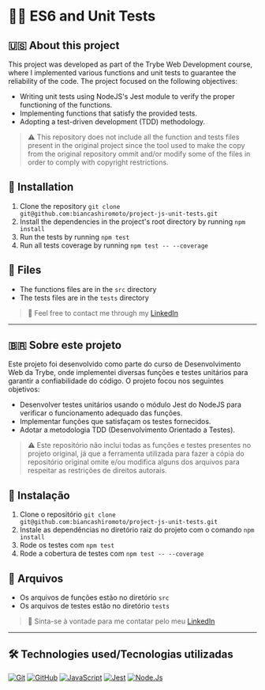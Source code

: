 # 🧪🔬  ES6 and Unit Tests

## 🇺🇸 About this project
This project was developed as part of the Trybe Web Development course, where I implemented various functions and unit tests to guarantee the reliability of the code. The project focused on the following objectives:

- Writing unit tests using NodeJS's Jest module to verify the proper functioning of the functions.
- Implementing functions that satisfy the provided tests.
- Adopting a test-driven development (TDD) methodology.

> ⚠️  This repository does not include all the function and tests files present in the original project since the tool used to make the copy from the original repository ommit and/or modify some of the files in order to comply with copyright restrictions.

## 📝 Installation
1. Clone the repository `git clone git@github.com:biancashiromoto/project-js-unit-tests.git`
2. Install the dependencies in the project's root directory by running `npm install`
3. Run the tests by running `npm test`
4. Run all tests coverage by running `npm test -- --coverage`

## 📁 Files
 - The functions files are in the `src` directory
 - The tests files are in the `tests` directory


> 💬 Feel free to contact me through my <a href="https://www.linkedin.com/in/bshiromoto/">LinkedIn</a>

<hr>

## 🇧🇷 Sobre este projeto
Este projeto foi desenvolvido como parte do curso de Desenvolvimento Web da Trybe, onde implementei diversas funções e testes unitários para garantir a confiabilidade do código. O projeto focou nos seguintes objetivos:

- Desenvolver testes unitários usando o módulo Jest do NodeJS para verificar o funcionamento adequado das funções.
- Implementar funções que satisfaçam os testes fornecidos.
- Adotar a metodologia TDD (Desenvolvimento Orientado a Testes).

> ⚠️  Este repositório não inclui todas as funções e testes presentes no projeto original, já que a ferramenta utilizada para fazer a cópia do repositório original omite e/ou modifica alguns dos arquivos para respeitar as restrições de direitos autorais.

## 📝 Instalação
1. Clone o repositório `git clone git@github.com:biancashiromoto/project-js-unit-tests.git`
2. Instale as dependências no diretório raiz do projeto com o comando `npm install`
3. Rode os testes com `npm test`
4. Rode a cobertura de testes com `npm test -- --coverage`

## 📁 Arquivos
 - Os arquivos de funções estão no diretório `src`
 - Os arquivos de testes estão no diretório `tests`


> 💬 Sinta-se à vontade para me contatar pelo meu <a href="https://www.linkedin.com/in/bshiromoto/">LinkedIn</a>

<hr>

## 🛠️ Technologies used/Tecnologias utilizadas
[![Git](https://img.shields.io/badge/Git-E44C30?style=for-the-badge&logo=git&logoColor=white)]()
[![GitHub](https://img.shields.io/badge/GitHub-100000?style=for-the-badge&logo=github&logoColor=white)]()
[![JavaScript](https://img.shields.io/badge/JavaScript-323330?style=for-the-badge&logo=javascript&logoColor=F7DF1E)]()
[![Jest](https://img.shields.io/badge/Jest-C21325?style=for-the-badge&logo=jest&logoColor=white)]()
[![Node.Js](https://img.shields.io/badge/Node.js-339933?style=for-the-badge&logo=nodedotjs&logoColor=white)]()
